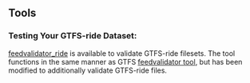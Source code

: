 ## Tools

### Testing Your GTFS-ride Dataset:

[feedvalidator_ride](https://github.com/ODOT-PTS/transitfeed-ride) is available to validate GTFS-ride filesets. The tool functions in the same manner as GTFS [feedvalidator tool](https://github.com/google/transitfeed/wiki/FeedValidator), but has been modified to additionally validate GTFS-ride files.
